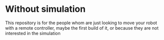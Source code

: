 # Without simulation

This repository is for the people whom are just looking to move your robot with a remote controller, maybe the first build of it, or because they are not interested in the simulation